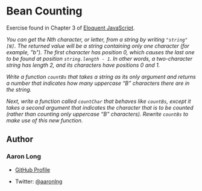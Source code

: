 # Bean Counting

Exercise found in Chapter 3 of [Eloquent JavaScript](https://eloquentjavascript.net/).

*You can get the Nth character, or letter, from a string by writing `"string"[N]`. The returned value will be a string containing only one character (for example, "b"). The first character has position 0, which causes the last one to be found at position `string.length - 1`. In other words, a two-character string has length 2, and its characters have positions 0 and 1.*

*Write a function `countBs` that takes a string as its only argument and returns a number that indicates how many uppercase “B” characters there are in the string.*

*Next, write a function called `countChar` that behaves like `countBs`, except it takes a second argument that indicates the character that is to be counted (rather than counting only uppercase “B” characters). Rewrite `countBs` to make use of this new function.*

## Author

### Aaron Long

- [GitHub Profile](https://github.com/aaronlng/)

- Twitter: [@aaronlng](https://twitter.com/aaronlng)